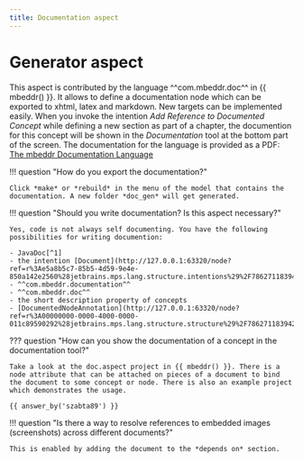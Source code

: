 ```yaml
---
title: Documentation aspect
---
```


# Generator aspect

This aspect is contributed by the language ^^com.mbeddr.doc^^ in {{ mbeddr() }}. It allows to define a documentation node which can be exported to xhtml, latex
and markdown. New targets can be implemented easily. When you invoke the intention *Add Reference to
Documented Concept* while defining a new section as part of a chapter, the documention for this concept will be shown
in the *Documentation* tool at the bottom part of the screen. The documentation for the language is provided as a PDF: [The mbeddr Documentation Language](http://mbeddr.com/files/documentationdocumentation.pdf)

!!! question "How do you export the documentation?"

    Click *make* or *rebuild* in the menu of the model that contains the documentation. A new folder *doc_gen* will get generated.

!!! question "Should you write documentation? Is this aspect necessary?"

    Yes, code is not always self documenting. You have the following possibilities for writing documention: 

    - JavaDoc[^1] 
    - the intention [Document](http://127.0.0.1:63320/node?ref=r%3Ae5a8b5c7-85b5-4d59-9e4e-850a142e2560%28jetbrains.mps.lang.structure.intentions%29%2F7862711839424636005)
    - ^^com.mbeddr.documentation^^
    - ^^com.mbeddr.doc^^
    - the short description property of concepts
    - [DocumentedNodeAnnotation](http://127.0.0.1:63320/node?ref=r%3A00000000-0000-4000-0000-011c89590292%28jetbrains.mps.lang.structure.structure%29%2F7862711839422615209)

??? question "How can you show the documentation of a concept in the documentation tool?"

    Take a look at the doc.aspect project in {{ mbeddr() }}. There is a node attribute that can be attached on pieces of a document to bind the document to some concept or node. There is also an example project which demonstrates the usage.

    {{ answer_by('szabta89') }}

!!! question "Is there a way to resolve references to embedded images (screenshots) across different documents?"

    This is enabled by adding the document to the *depends on* section.

[^1]:[Use javadoc liberally](http://www.javapractices.com/topic/TopicAction.do?Id=60)